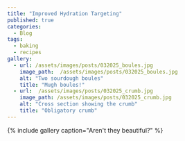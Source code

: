 ```yaml
---
title: "Improved Hydration Targeting"
published: true
categories:
  - Blog
tags:
  - baking
  - recipes
gallery:
  - url: /assets/images/posts/032025_boules.jpg
    image_path:  /assets/images/posts/032025_boules.jpg
    alt: "Two sourdough boules"
    title: "Mugh boules!"
  - url:  /assets/images/posts/032025_crumb.jpg
    image_path: /assets/images/posts/032025_crumb.jpg
    alt: "Cross section showing the crumb"
    title: "Obligatory crumb"
---
```


{% include gallery caption="Aren't they beautiful?" %}
